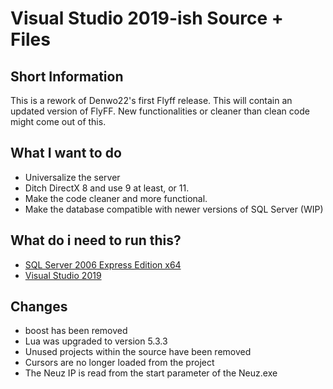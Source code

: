 # Visual Studio 2019-ish Source + Files

## Short Information
This is a rework of Denwo22's first Flyff release. This will contain an updated version of FlyFF. New functionalities or cleaner than clean code might come out of this.

## What I want to do
- Universalize the server
- Ditch DirectX 8 and use 9 at least, or 11.
- Make the code cleaner and more functional.
- Make the database compatible with newer versions of SQL Server (WIP)
## What do i need to run this?
- [SQL Server 2006 Express Edition x64](https://download.microsoft.com/download/7/9/4/794bfafa-aea7-45d4-a6ea-4e92f09918e3/SQLEXPRWT_x64_ENU.exe)
- [Visual Studio 2019](https://www.visualstudio.com/fr/vs/whatsnew/)

## Changes
* boost has been removed
* Lua was upgraded to version 5.3.3
* Unused projects within the source have been removed
* Cursors are no longer loaded from the project
* The Neuz IP is read from the start parameter of the Neuz.exe
